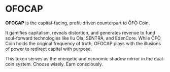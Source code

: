 # OFOCAP

**OFOCAP** is the capital-facing, profit-driven counterpart to ÔFỌ̀ Coin.

It gamifies capitalism, reveals distortion, and generates revenue to fund soul-forward technologies like Ilu Ola, SENTRA, and EdenCore. While ÔFỌ̀ Coin holds the original frequency of truth, OFOCAP plays with the illusions of power to redirect capital with purpose.

This token serves as the energetic and economic shadow mirror in the dual-coin system. Choose wisely. Earn consciously.

